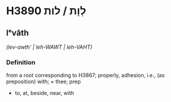 # H3890 לְוָת / לות

## lᵉvâth

_(lev-awth' | leh-WAWT | leh-VAHT)_

### Definition

from a root corresponding to H3867; properly, adhesion, i.e., (as preposition) with; × thee; prep

- to, at, beside, near, with
